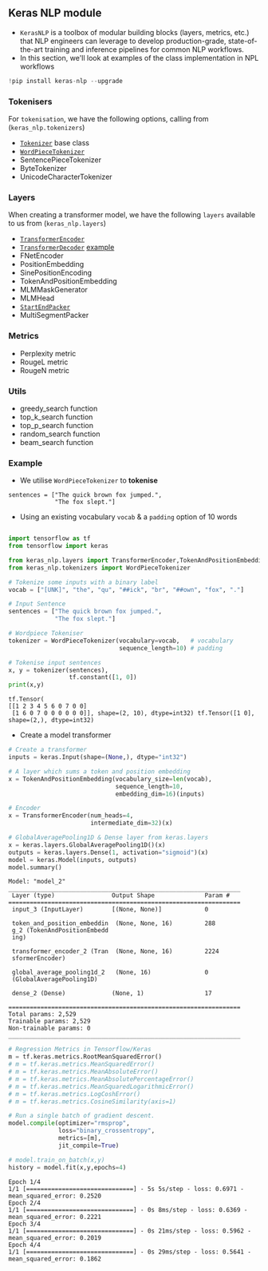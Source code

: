 
## Keras **NLP** module

- <code>KerasNLP</code> is a toolbox of modular building blocks (layers, metrics, etc.) that NLP engineers can leverage to develop production-grade, state-of-the-art training and inference pipelines for common NLP workflows.
- In this section, we'll look at examples of the class implementation in NPL workflows

```python
!pip install keras-nlp --upgrade
```

### Tokenisers

For <code>tokenisation</code>, we have the following options, calling from (<code>keras_nlp.tokenizers</code>)

- [<code>Tokenizer</code>](https://keras.io/api/keras_nlp/tokenizers/tokenizer/) base class
- [<code>WordPieceTokenizer</code>](https://keras.io/api/keras_nlp/tokenizers/word_piece_tokenizer/)
- SentencePieceTokenizer
- ByteTokenizer
- UnicodeCharacterTokenizer

### Layers

When creating a transformer model, we have the following <code>layers</code> available to us from (<code>keras_nlp.layers</code>)

- [<code>TransformerEncoder</code>](https://keras.io/api/keras_nlp/layers/transformer_encoder/)
- [<code>TransformerDecoder</code>](https://keras.io/api/keras_nlp/layers/transformer_decoder/) [example](https://github.com/shtrausslearning/nlp/blob/main/kerasNLP/wordpiecetokeniser_example.ipynb)
- FNetEncoder
- PositionEmbedding
- SinePositionEncoding
- TokenAndPositionEmbedding
- MLMMaskGenerator
- MLMHead
- [<code>StartEndPacker</code>](https://keras.io/api/keras_nlp/layers/start_end_packer/)
- MultiSegmentPacker

### Metrics

- Perplexity metric
- RougeL metric
- RougeN metric

### Utils

- greedy_search function
- top_k_search function
- top_p_search function
- random_search function
- beam_search function

### Example

- We utilise <code>WordPieceTokenizer</code> to **tokenise**

```
sentences = ["The quick brown fox jumped.", 
             "The fox slept."]
```

- Using an existing vocabulary <code>vocab</code> & a <code>padding</code> option of 10 words 


```python

import tensorflow as tf
from tensorflow import keras

from keras_nlp.layers import TransformerEncoder,TokenAndPositionEmbedding
from keras_nlp.tokenizers import WordPieceTokenizer

# Tokenize some inputs with a binary label
vocab = ["[UNK]", "the", "qu", "##ick", "br", "##own", "fox", "."]

# Input Sentence
sentences = ["The quick brown fox jumped.", 
             "The fox slept."]

# Wordpiece Tokeniser
tokenizer = WordPieceTokenizer(vocabulary=vocab,   # vocabulary
                               sequence_length=10) # padding

# Tokenise input sentences
x, y = tokenizer(sentences), 
                 tf.constant([1, 0])
print(x,y)
```

```
tf.Tensor(
[[1 2 3 4 5 6 0 7 0 0]
 [1 6 0 7 0 0 0 0 0 0]], shape=(2, 10), dtype=int32) tf.Tensor([1 0], shape=(2,), dtype=int32)
```

- Create a model transformer 

```python
# Create a transformer
inputs = keras.Input(shape=(None,), dtype="int32")

# A layer which sums a token and position embedding
x = TokenAndPositionEmbedding(vocabulary_size=len(vocab),
                              sequence_length=10,
                              embedding_dim=16)(inputs)

# Encoder
x = TransformerEncoder(num_heads=4,
                       intermediate_dim=32)(x)

# GlobalAveragePooling1D & Dense layer from keras.layers
x = keras.layers.GlobalAveragePooling1D()(x)
outputs = keras.layers.Dense(1, activation="sigmoid")(x)
model = keras.Model(inputs, outputs)
model.summary()
```

```
Model: "model_2"
_________________________________________________________________
 Layer (type)                Output Shape              Param #   
=================================================================
 input_3 (InputLayer)        [(None, None)]            0         
                                                                 
 token_and_position_embeddin  (None, None, 16)         288       
 g_2 (TokenAndPositionEmbedd                                     
 ing)                                                            
                                                                 
 transformer_encoder_2 (Tran  (None, None, 16)         2224      
 sformerEncoder)                                                 
                                                                 
 global_average_pooling1d_2   (None, 16)               0         
 (GlobalAveragePooling1D)                                        
                                                                 
 dense_2 (Dense)             (None, 1)                 17        
                                                                 
=================================================================
Total params: 2,529
Trainable params: 2,529
Non-trainable params: 0
_________________________________________________________________
```

```python
# Regression Metrics in Tensorflow/Keras
m = tf.keras.metrics.RootMeanSquaredError()
# m = tf.keras.metrics.MeanSquaredError()
# m = tf.keras.metrics.MeanAbsoluteError()
# m = tf.keras.metrics.MeanAbsolutePercentageError()
# m = tf.keras.metrics.MeanSquaredLogarithmicError()
# m = tf.keras.metrics.LogCoshError()
# m = tf.keras.metrics.CosineSimilarity(axis=1)

# Run a single batch of gradient descent.
model.compile(optimizer="rmsprop", 
              loss="binary_crossentropy",
              metrics=[m],
              jit_compile=True)

# model.train_on_batch(x,y)
history = model.fit(x,y,epochs=4)
```

```
Epoch 1/4
1/1 [==============================] - 5s 5s/step - loss: 0.6971 - mean_squared_error: 0.2520
Epoch 2/4
1/1 [==============================] - 0s 8ms/step - loss: 0.6369 - mean_squared_error: 0.2221
Epoch 3/4
1/1 [==============================] - 0s 21ms/step - loss: 0.5962 - mean_squared_error: 0.2019
Epoch 4/4
1/1 [==============================] - 0s 29ms/step - loss: 0.5641 - mean_squared_error: 0.1862
```
